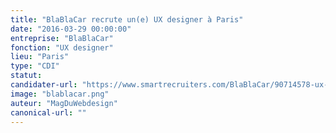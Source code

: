 ```yaml
---
title: "BlaBlaCar recrute un(e) UX designer à Paris"
date: "2016-03-29 00:00:00"
entreprise: "BlaBlaCar"
fonction: "UX designer"
lieu: "Paris"
type: "CDI"
statut:
candidater-url: "https://www.smartrecruiters.com/BlaBlaCar/90714578-ux-designer-trust"
image: "blablacar.png"
auteur: "MagDuWebdesign"
canonical-url: ""
---
```

